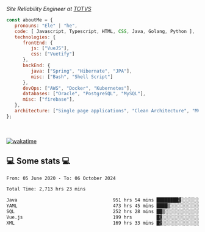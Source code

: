 <p><em>Site Reliability Engineer at <a href="https://www.totvs.com/">TOTVS</a></br>
</em></p>


```javascript
const aboutMe = {
   pronouns: "Ele" | "he",
   code: [ Javascript, Typescript, HTML, CSS, Java, Golang, Python ],
   technologies: {
      frontEnd: {
         js: ["VueJS"],
         css: ["Vuetify"]
      },
      backEnd: {
         java: ["Spring", "Hibernate", "JPA"],
         misc: ["Bash", "Shell Script"]
      },
      devOps: ["AWS", "Docker", "Kubernetes"],
      databases: ["Oracle", "PostgreSQL", "MySQL"],
      misc: ["firebase"],
   },
   architecture: ["Single page applications", "Clean Architecture", "MVC", "Microservices"],
};
```
</br></br>
[![wakatime](https://wakatime.com/badge/user/a3a8ed06-d304-4d6b-bc86-4adc418cdea7.svg)](https://wakatime.com/@a3a8ed06-d304-4d6b-bc86-4adc418cdea7)
<h2>💻 Some stats 💻</h2>

<!--START_SECTION:waka-->

```txt
From: 05 June 2020 - To: 06 October 2024

Total Time: 2,713 hrs 23 mins

Java                                   951 hrs 54 mins ████████▓░░░░░░░░░░░░░░░░   35.08 %
YAML                                   473 hrs 45 mins ████▒░░░░░░░░░░░░░░░░░░░░   17.46 %
SQL                                    252 hrs 28 mins ██▒░░░░░░░░░░░░░░░░░░░░░░   09.30 %
Vue.js                                 199 hrs         █▓░░░░░░░░░░░░░░░░░░░░░░░   07.33 %
XML                                    169 hrs 33 mins █▓░░░░░░░░░░░░░░░░░░░░░░░   06.25 %
```

<!--END_SECTION:waka-->
